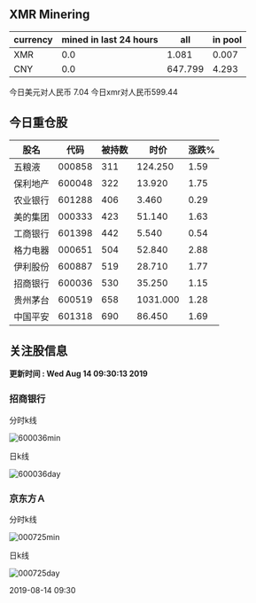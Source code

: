 ## XMR Minering

|currency|mined in last 24 hours|all|in pool|
|---|---|---|---|
|XMR|0.0|1.081|0.007|
|CNY|0.0|647.799|4.293|

今日美元对人民币 7.04	今日xmr对人民币599.44


## 今日重仓股 

|股名|代码|被持数|时价|涨跌%|
|---|---|---|---|---|
|五粮液|000858|311|124.250|1.59|
|保利地产|600048|322|13.920|1.75|
|农业银行|601288|406|3.460|0.29|
|美的集团|000333|423|51.140|1.63|
|工商银行|601398|442|5.540|0.54|
|格力电器|000651|504|52.840|2.88|
|伊利股份|600887|519|28.710|1.77|
|招商银行|600036|530|35.250|1.15|
|贵州茅台|600519|658|1031.000|1.28|
|中国平安|601318|690|86.450|1.69|

## 关注股信息
**更新时间 : Wed Aug 14 09:30:13 2019**
### 招商银行 
分时k线

![600036min](http://image.sinajs.cn/newchart/min/n/sh600036.gif)

日k线

![600036day](http://image.sinajs.cn/newchart/daily/n/sh600036.gif)

### 京东方Ａ 
分时k线

![000725min](http://image.sinajs.cn/newchart/min/n/sz000725.gif)

日k线

![000725day](http://image.sinajs.cn/newchart/daily/n/sz000725.gif)

2019-08-14 09:30